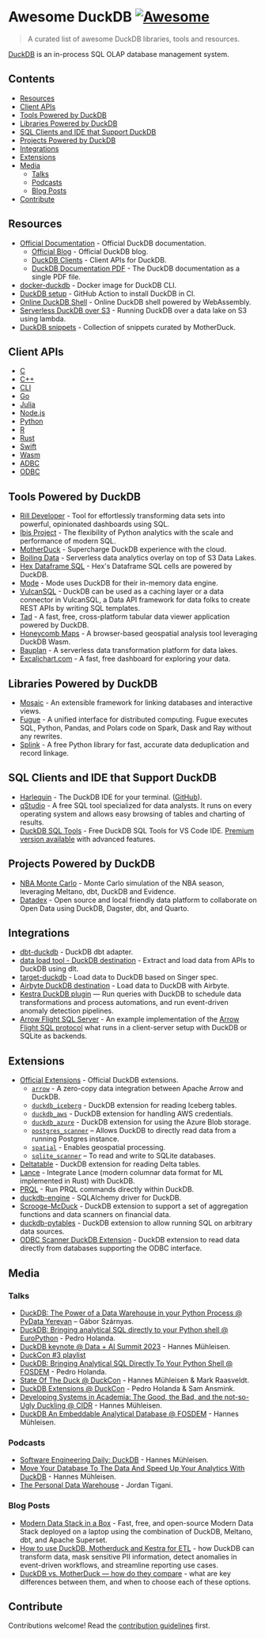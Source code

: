 # Awesome DuckDB [![Awesome](https://awesome.re/badge.svg)](https://awesome.re) <!-- omit in toc -->

> A curated list of awesome DuckDB libraries, tools and resources.

[DuckDB](https://duckdb.org/) is an in-process SQL OLAP database management system.

<!-- omit in toc -->
## Contents

- [Resources](#resources)
- [Client APIs](#client-apis)
- [Tools Powered by DuckDB](#tools-powered-by-duckdb)
- [Libraries Powered by DuckDB](#libraries-powered-by-duckdb)
- [SQL Clients and IDE that Support DuckDB](#sql-clients-and-ide-that-support-duckdb)
- [Projects Powered by DuckDB](#projects-powered-by-duckdb)
- [Integrations](#integrations)
- [Extensions](#extensions)
- [Media](#media)
  - [Talks](#talks)
  - [Podcasts](#podcasts)
  - [Blog Posts](#blog-posts)
- [Contribute](#contribute)

## Resources

- [Official Documentation](https://duckdb.org/docs/) - Official DuckDB documentation.
  - [Official Blog](https://duckdb.org/news/) - Official DuckDB blog.
  - [DuckDB Clients](https://duckdb.org/docs/api/overview) - Client APIs for DuckDB.
  - [DuckDB Documentation PDF](https://duckdb.org/duckdb-docs.pdf) - The DuckDB documentation as a single PDF file.
- [docker-duckdb](https://github.com/davidgasquez/docker-duckdb) - Docker image for DuckDB CLI.
- [DuckDB setup](https://github.com/marketplace/actions/duckdb-setup) - GitHub Action to install DuckDB in CI.
- [Online DuckDB Shell](https://shell.duckdb.org/) - Online DuckDB shell powered by WebAssembly.
- [Serverless DuckDB over S3](https://github.com/BauplanLabs/quack-reduce/) - Running DuckDB over a data lake on S3 using lambda.
- [DuckDB snippets](https://duckdbsnippets.com/) - Collection of snippets curated by MotherDuck.

## Client APIs

- [C](https://duckdb.org/docs/api/c/overview)
- [C++](https://duckdb.org/docs/api/cpp)
- [CLI](https://duckdb.org/docs/api/cli)
- [Go](https://github.com/marcboeker/go-duckdb)
- [Julia](https://duckdb.org/docs/api/julia)
- [Node.js](https://duckdb.org/docs/api/nodejs/overview)
- [Python](https://duckdb.org/docs/api/python/overview)
- [R](https://duckdb.org/docs/api/r)
- [Rust](https://duckdb.org/docs/api/rust)
- [Swift](https://duckdb.org/docs/api/swift)
- [Wasm](https://duckdb.org/docs/api/wasm/overview)
- [ADBC](https://duckdb.org/docs/api/adbc)
- [ODBC](https://duckdb.org/docs/api/odbc/overview)

## Tools Powered by DuckDB

- [Rill Developer](https://github.com/rilldata/rill-developer) - Tool for effortlessly transforming data sets into powerful, opinionated dashboards using SQL.
- [Ibis Project](https://ibis-project.org/) - The flexibility of Python analytics with the scale and performance of modern SQL.
- [MotherDuck](https://motherduck.com/) - Supercharge DuckDB experience with the cloud.
- [Boiling Data](https://boilingdata.com/) - Serverless data analytics overlay on top of S3 Data Lakes.
- [Hex Dataframe SQL](https://learn.hex.tech/docs/logic-cell-types/sql-cells/overview) - Hex's Dataframe SQL cells are powered by DuckDB.
- [Mode](https://mode.com/blog/how-we-switched-in-memory-data-engine-to-duck-db-to-boost-visual-data-exploration-speed/) - Mode uses DuckDB for their in-memory data engine.
- [VulcanSQL](https://vulcansql.com/) - DuckDB can be used as a caching layer or a data connector in VulcanSQL, a Data API framework for data folks to create REST APIs by writing SQL templates.
- [Tad](https://www.tadviewer.com) - A fast, free, cross-platform tabular data viewer application powered by DuckDB.
- [Honeycomb Maps](https://docs.honeycomb.place/) - A browser-based geospatial analysis tool leveraging DuckDB Wasm.
- [Bauplan](https://www.bauplanlabs.com/) - A serverless data transformation platform for data lakes.
- [Excalichart.com](http://www.excalichart.com/) - A fast, free dashboard for exploring your data.

## Libraries Powered by DuckDB

- [Mosaic](https://uwdata.github.io/mosaic/) - An extensible framework for linking databases and interactive views.
- [Fugue](https://github.com/fugue-project/fugue/) - A unified interface for distributed computing. Fugue executes SQL, Python, Pandas, and Polars code on Spark, Dask and Ray without any rewrites.
- [Splink](http://github.com/moj-analytical-services/splink) - A free Python library for fast, accurate data deduplication and record linkage.

## SQL Clients and IDE that Support DuckDB

- [Harlequin](https://harlequin.sh) - The DuckDB IDE for your terminal. ([GitHub](https://github.com/tconbeer/harlequin)).
- [qStudio](https://www.timestored.com/qstudio/) - A free SQL tool specialized for data analysts. It runs on every operating system and allows easy browsing of tables and charting of results.
- [DuckDB SQL Tools](https://marketplace.visualstudio.com/items?itemName=RandomFractalsInc.duckdb-sql-tools) - Free DuckDB SQL Tools for VS Code IDE. [Premium version available](https://github.com/RandomFractals/pro-data-tools/blob/main/duckdb-tools.md#duckdb-pro-tools) with advanced features.

## Projects Powered by DuckDB

- [NBA Monte Carlo](https://github.com/matsonj/nba-monte-carlo) - Monte Carlo simulation of the NBA season, leveraging Meltano, dbt, DuckDB and Evidence.
- [Datadex](https://github.com/davidgasquez/datadex/) - Open source and local friendly data platform to collaborate on Open Data using DuckDB, Dagster, dbt, and Quarto.

## Integrations

- [dbt-duckdb](https://github.com/jwills/dbt-duckdb) - DuckDB dbt adapter.
- [data load tool - DuckDB destination](https://dlthub.com/docs/dlt-ecosystem/destinations/duckdb) - Extract and load data from APIs to DuckDB using dlt.
- [target-duckdb](https://hub.meltano.com/loaders/target-duckdb/) - Load data to DuckDB based on Singer spec.
- [Airbyte DuckDB destination](https://docs.airbyte.com/integrations/destinations/duckdb/) - Load data to DuckDB with Airbyte.
- [Kestra DuckDB plugin](https://kestra.io/plugins/plugin-jdbc-duckdb) — Run queries with DuckDB to schedule data transformations and process automations, and run event-driven anomaly detection pipelines.
- [Arrow Flight SQL Server](https://github.com/voltrondata/flight-sql-server-example) - An example implementation of the [Arrow Flight SQL protocol](https://arrow.apache.org/docs/format/FlightSql.html) what runs in a client-server setup with DuckDB or SQLite as backends.

## Extensions

- [Official Extensions](https://duckdb.org/docs/extensions/overview.html) - Official DuckDB extensions.
  - [`arrow`](https://github.com/duckdblabs/arrow) - A zero-copy data integration between Apache Arrow and DuckDB.
  - [`duckdb_iceberg`](https://github.com/duckdblabs/duckdb_iceberg) - DuckDB extension for reading Iceberg tables.
  - [`duckdb_aws`](https://github.com/duckdblabs/duckdb_aws) - DuckDB extension for handling AWS credentials.
  - [`duckdb_azure`](https://github.com/duckdblabs/duckdb_azure) - DuckDB extension for using the Azure Blob storage.
  - [`postgres_scanner`](https://duckdb.org/docs/extensions/postgres_scanner) – Allows DuckDB to directly read data from a running Postgres instance.
  - [`spatial`](https://duckdb.org/docs/extensions/spatial) - Enables geospatial processing.
  - [`sqlite_scanner`](https://duckdb.org/docs/extensions/sqlite_scanner) – To read and write to SQLite databases.
- [Deltatable](https://github.com/Mause/duckdb-deltatable-extension) - DuckDB extension for reading Delta tables.
- [Lance](https://github.com/eto-ai/lance/tree/main/integration/duckdb_lance) - Integrate Lance (modern columnar data format for ML implemented in Rust) with DuckDB.
- [PRQL](https://github.com/ywelsch/duckdb-prql) - Run PRQL commands directly within DuckDB.
- [duckdb-engine](https://github.com/Mause/duckdb_engine) - SQLAlchemy driver for DuckDB.
- [Scrooge-McDuck](https://github.com/pdet/Scrooge-McDuck) - DuckDB extension to support a set of aggregation functions and data scanners on financial data.
- [duckdb-pytables](https://github.com/MarkRoddy/duckdb-pytables) - DuckDB extension to allow running SQL on arbitrary data sources.
- [ODBC Scanner DuckDB Extension](https://github.com/rupurt/odbc-scanner-duckdb-extension) - DuckDB extension to read data directly from databases supporting the ODBC interface.

## Media

### Talks

- [DuckDB: The Power of a Data Warehouse in your Python Process @ PyData Yerevan](https://www.youtube.com/watch?v=q_SKaOeRiOI) – Gábor Szárnyas.
- [DuckDB: Bringing analytical SQL directly to your Python shell @ EuroPython](https://www.youtube.com/watch?v=egN4TwVyJss) - Pedro Holanda.
- [DuckDB keynote @ Data + AI Summit 2023](https://www.youtube.com/watch?v=GaHWuQ_cBhA) - Hannes Mühleisen.
- [DuckCon #3 playlist](https://www.youtube.com/playlist?list=PLzIMXBizEZjhy6QG4Eqoe9k9NgBa-w67Y)
- [DuckDB: Bringing Analytical SQL Directly To Your Python Shell @ FOSDEM](https://www.youtube.com/watch?v=-rCZQHXSunc&ab_channel=DuckDBLabs) - Pedro Holanda.
- [State Of The Duck @ DuckCon](https://www.youtube.com/watch?v=rdnPkLSkoyU&ab_channel=DuckDBLabs) - Hannes Mühleisen & Mark Raasveldt.
- [DuckDB Extensions @ DuckCon](https://www.youtube.com/watch?v=UKo_LQyLTko&ab_channel=DuckDBLabs) - Pedro Holanda & Sam Ansmink.
- [Developing Systems in Academia: The Good, the Bad, and the not-so-Ugly Duckling @ CIDR](https://www.youtube.com/watch?v=dv4A2LIFG80&ab_channel=CIDRDB) - Hannes Mühleisen.
- [DuckDB An Embeddable Analytical Database @ FOSDEM](https://www.youtube.com/watch?v=nPDomZQ8jI4&ab_channel=FOSDEM) - Hannes Mühleisen.

### Podcasts

- [Software Engineering Daily: DuckDB](https://softwareengineeringdaily.com/2022/03/18/duckdb-with-hannes-muleisen/) - Hannes Mühleisen.
- [Move Your Database To The Data And Speed Up Your Analytics With DuckDB](https://www.dataengineeringpodcast.com/duckdb-in-process-olap-database-episode-270/) - Hannes Mühleisen.
- [The Personal Data Warehouse](https://podcasts.apple.com/gb/podcast/the-personal-data-warehouse-w-jordan-tigani-of-motherduck/id1574755368?i=1000568408959) - Jordan Tigani.

### Blog Posts

- [Modern Data Stack in a Box](https://duckdb.org/2022/10/12/modern-data-stack-in-a-box.html) -  Fast, free, and open-source Modern Data Stack deployed on a laptop using the combination of DuckDB, Meltano, dbt, and Apache Superset.
- [How to use DuckDB, Motherduck and Kestra for ETL](https://motherduck.com/blog/motherduck-kestra-etl-pipelines/) - how DuckDB can transform data, mask sensitive PII information, detect anomalies in event-driven workflows, and streamline reporting use cases. 
- [DuckDB vs. MotherDuck — how do they compare](https://kestra.io/blogs/2023-07-28-duckdb-vs-motherduck) - what are key differences between them, and when to choose each of these options.

## Contribute

Contributions welcome! Read the [contribution guidelines](CONTRIBUTING.md) first.

